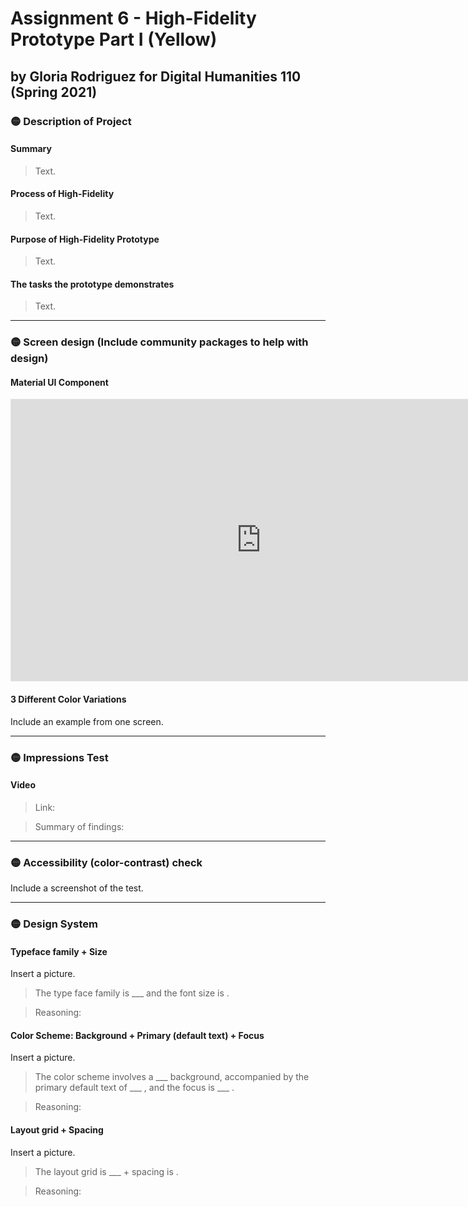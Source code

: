 # Assignment 6 - High-Fidelity Prototype Part I (Yellow)
## by Gloria Rodriguez for Digital Humanities 110 (Spring 2021)

### 🟡 Description of Project

#### Summary 
> Text.

#### Process of High-Fidelity
> Text.

#### Purpose of High-Fidelity Prototype 
> Text.

#### The tasks the prototype demonstrates
> Text.

---

### 🟡 Screen design (Include community packages to help with design)

#### Material UI Component
<iframe style="border: 1px solid rgba(0, 0, 0, 0.1);" width="800" height="450" src="https://www.figma.com/embed?embed_host=share&url=https%3A%2F%2Fwww.figma.com%2Ffile%2F1Z4uOooQoil2pwlAg4809N%2FDH-Assignment-6%3Fnode-id%3D0%253A1" allowfullscreen></iframe>


#### 3 Different Color Variations
Include an example from one screen. 

---

### 🟡 Impressions Test

#### Video 
> Link: 

> Summary of findings: 

---

### 🟡 Accessibility (color-contrast) check
Include a screenshot of the test.

---

### 🟡 Design System 

#### Typeface family + Size
Insert a picture.
> The type face family is ___ and the font size is . 

> Reasoning: 

#### Color Scheme: Background + Primary (default text) + Focus 
Insert a picture.
> The color scheme involves a ___ background, accompanied by the primary default text of ___ , and the focus is ___ . 

> Reasoning:

#### Layout grid + Spacing 
Insert a picture.

> The layout grid is ___ + spacing is . 

> Reasoning: 

